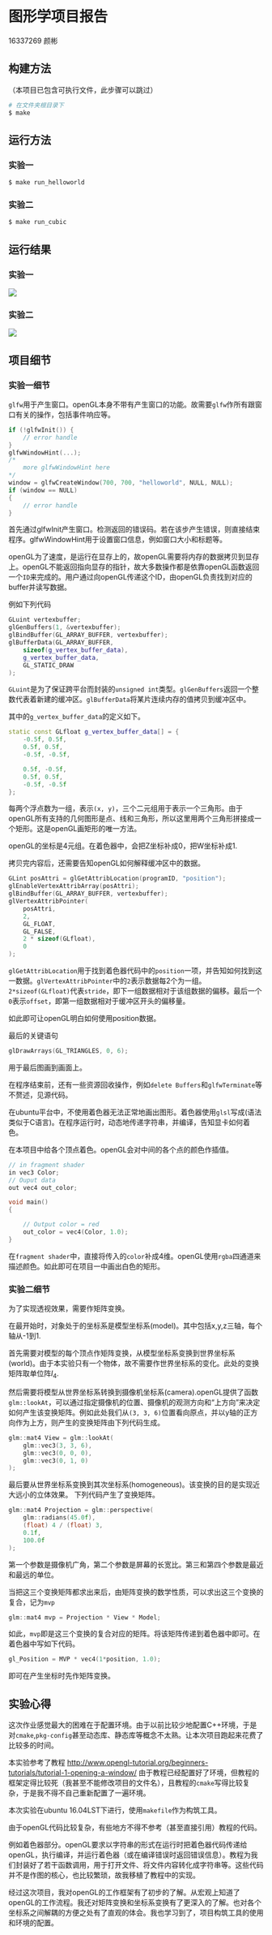 # 图形学项目报告
16337269 颜彬
## 构建方法
（本项目已包含可执行文件，此步骤可以跳过）
``` sh
# 在文件夹根目录下
$ make
```
## 运行方法
### 实验一
``` sh
$ make run_helloworld
```
### 实验二
``` sh
$ make run_cubic
```

## 运行结果
### 实验一
![](helloworld.png)
### 实验二
![](cubic.png)
## 项目细节
### 实验一细节
`glfw`用于产生窗口。openGL本身不带有产生窗口的功能。故需要`glfw`作所有跟窗口有关的操作，包括事件响应等。

```C++
if (!glfwInit()) {
    // error handle
}
glfwWindowHint(...);
/*
    more glfwWindowHint here
*/
window = glfwCreateWindow(700, 700, "helloworld", NULL, NULL);
if (window == NULL)
{
    // error handle
}
```
首先通过glfwInit产生窗口。检测返回的错误码。若在该步产生错误，则直接结束程序。glfwWindowHint用于设置窗口信息，例如窗口大小和标题等。

openGL为了速度，是运行在显存上的，故openGL需要将内存的数据拷贝到显存上。openGL不能返回指向显存的指针，故大多数操作都是依靠openGL函数返回一个`ID`来完成的。用户通过向openGL传递这个ID，由openGL负责找到对应的buffer并读写数据。

例如下列代码

``` C++
GLuint vertexbuffer;
glGenBuffers(1, &vertexbuffer);
glBindBuffer(GL_ARRAY_BUFFER, vertexbuffer);
glBufferData(GL_ARRAY_BUFFER, 
    sizeof(g_vertex_buffer_data), 
    g_vertex_buffer_data, 
    GL_STATIC_DRAW
);
```
`GLuint`是为了保证跨平台而封装的`unsigned int`类型。`glGenBuffers`返回一个整数代表着新建的缓冲区。`glBufferData`将某片连续内存的值拷贝到缓冲区中。

其中的`g_vertex_buffer_data`的定义如下。
``` C++
static const GLfloat g_vertex_buffer_data[] = {
	-0.5f, 0.5f,
	0.5f, 0.5f,
	-0.5f, -0.5f,

	0.5f, -0.5f,
	0.5f, 0.5f,
	-0.5f, -0.5f
};
```
每两个浮点数为一组，表示`(x, y)`，三个二元组用于表示一个三角形。由于openGL所有支持的几何图形是点、线和三角形，所以这里用两个三角形拼接成一个矩形。这是openGL画矩形的唯一方法。

openGL的坐标是4元组。在着色器中，会把Z坐标补成0，把W坐标补成1.

拷贝完内容后，还需要告知openGL如何解释缓冲区中的数据。
``` C++
GLint posAttri = glGetAttribLocation(programID, "position");
glEnableVertexAttribArray(posAttri);
glBindBuffer(GL_ARRAY_BUFFER, vertexbuffer);
glVertexAttribPointer(
    posAttri,
    2,
    GL_FLOAT,
    GL_FALSE,
    2 * sizeof(GLfloat),
    0
);
```
`glGetAttribLocation`用于找到着色器代码中的`position`一项，并告知如何找到这一数据。`glVertexAttribPointer`中的`2`表示数据每2个为一组。`2*sizeof(GLfloat)`代表`stride`，即下一组数据相对于该组数据的偏移。最后一个`0`表示`offset`，即第一组数据相对于缓冲区开头的偏移量。

如此即可让openGL明白如何使用position数据。

最后的关键语句
```C++
glDrawArrays(GL_TRIANGLES, 0, 6); 
```
用于最后图画到画面上。

在程序结束前，还有一些资源回收操作，例如`delete Buffers`和`glfwTerminate`等不赘述，见源代码。

在ubuntu平台中，不使用着色器无法正常地画出图形。着色器使用`glsl`写成(语法类似于C语言)。在程序运行时，动态地传递字符串，并编译，告知显卡如何着色。

在本项目中给各个顶点着色。openGL会对中间的各个点的颜色作插值。

```C++
// in fragment shader
in vec3 Color;
// Ouput data
out vec4 out_color;

void main()
{

	// Output color = red 
	out_color = vec4(Color, 1.0);
}
```
在`fragment shader`中，直接将传入的`color`补成4维。openGL使用`rgba`四通道来描述颜色。如此即可在项目一中画出白色的矩形。
### 实验二细节
为了实现透视效果，需要作矩阵变换。

在最开始时，对象处于的坐标系是模型坐标系(model)。其中包括x,y,z三轴，每个轴从-1到1.

首先需要对模型的每个顶点作矩阵变换，从模型坐标系变换到世界坐标系(world)。由于本实验只有一个物体，故不需要作世界坐标系的变化。此处的变换矩阵取单位阵$I_4$.

然后需要将模型从世界坐标系转换到摄像机坐标系(camera).openGL提供了函数`glm::lookAt`，可以通过指定摄像机的位置、摄像机的观测方向和“上方向”来决定如何产生该变换矩阵。例如此处我们从`(3, 3, 6)`位置看向原点，并以y轴的正方向作为上方，则产生的变换矩阵由下列代码生成。
```C++
glm::mat4 View = glm::lookAt(
    glm::vec3(3, 3, 6),
    glm::vec3(0, 0, 0),
    glm::vec3(0, 1, 0)
);
```

最后要从世界坐标系变换到其次坐标系(homogeneous)。该变换的目的是实现近大远小的立体效果。
下列代码产生了变换矩阵。
``` C++
glm::mat4 Projection = glm::perspective(
    glm::radians(45.0f), 
    (float) 4 / (float) 3, 
    0.1f, 
    100.0f
);
```
第一个参数是摄像机广角，第二个参数是屏幕的长宽比。第三和第四个参数是最近和最远的单位。

当把这三个变换矩阵都求出来后，由矩阵变换的数学性质，可以求出这三个变换的复合，记为`mvp`

```C++
glm::mat4 mvp = Projection * View * Model;
```
如此，`mvp`即是这三个变换的复合对应的矩阵。将该矩阵传递到着色器中即可。在着色器中写如下代码。

``` C++
gl_Position = MVP * vec4(1*position, 1.0);
```
即可在产生坐标时先作矩阵变换。

## 实验心得
这次作业感觉最大的困难在于配置环境。由于以前比较少地配置C++环境，于是对`cmake`,`pkg-config`甚至动态库、静态库等概念不太熟。让本次项目跑起来花费了比较多的时间。

本实验参考了教程
http://www.opengl-tutorial.org/beginners-tutorials/tutorial-1-opening-a-window/
由于教程已经配置好了环境，但教程的框架定得比较死（我甚至不能修改项目的文件名），且教程的`cmake`写得比较复杂，于是我不得不自己重新配置了一遍环境。

本次实验在ubuntu 16.04LST下进行，使用`makefile`作为构筑工具。

由于openGL代码比较复杂，有些地方不得不参考（甚至直接引用）教程的代码。

例如着色器部分。openGL要求以字符串的形式在运行时把着色器代码传递给openGL，执行编译，并运行着色器（或在编译错误时返回错误信息）。教程为我们封装好了若干函数调用，用于打开文件、将文件内容转化成字符串等。这些代码并不是作图的核心，也比较繁琐，故我移植了教程中的实现。

经过这次项目，我对openGL的工作框架有了初步的了解。从宏观上知道了openGL的工作流程。我还对矩阵变换和坐标系变换有了更深入的了解。也对各个坐标系之间解耦的方便之处有了直观的体会。我也学习到了，项目构筑工具的使用和环境的配置。